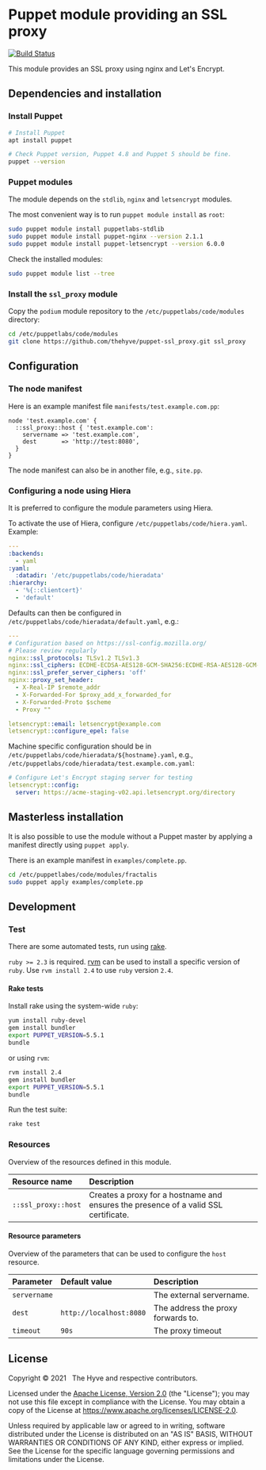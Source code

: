 # Puppet module providing an SSL proxy

[![Build Status](https://travis-ci.org/thehyve/puppet-ssl_proxy.svg?branch=main)](https://travis-ci.org/thehyve/puppet-ssl_proxy/branches)

This module provides an SSL proxy using nginx and Let's Encrypt.


## Dependencies and installation

### Install Puppet
```bash
# Install Puppet
apt install puppet

# Check Puppet version, Puppet 4.8 and Puppet 5 should be fine.
puppet --version
```

### Puppet modules
The module depends on the `stdlib`, `nginx` and `letsencrypt` modules.

The most convenient way is to run `puppet module install` as `root`:
```bash
sudo puppet module install puppetlabs-stdlib
sudo puppet module install puppet-nginx --version 2.1.1
sudo puppet module install puppet-letsencrypt --version 6.0.0
```

Check the installed modules:
```bash
sudo puppet module list --tree
```

### Install the `ssl_proxy` module
Copy the `podium` module repository to the `/etc/puppetlabs/code/modules` directory:
```bash
cd /etc/puppetlabs/code/modules
git clone https://github.com/thehyve/puppet-ssl_proxy.git ssl_proxy
```


## Configuration

### The node manifest

Here is an example manifest file `manifests/test.example.com.pp`:
```puppet
node 'test.example.com' {
  ::ssl_proxy::host { 'test.example.com':
    servername => 'test.example.com',
    dest       => 'http://test:8080',
  }
}
```
The node manifest can also be in another file, e.g., `site.pp`.

### Configuring a node using Hiera

It is preferred to configure the module parameters using Hiera.

To activate the use of Hiera, configure `/etc/puppetlabs/code/hiera.yaml`. Example:
```yaml
---
:backends:
  - yaml
:yaml:
  :datadir: '/etc/puppetlabs/code/hieradata'
:hierarchy:
  - '%{::clientcert}'
  - 'default'
```
Defaults can then be configured in `/etc/puppetlabs/code/hieradata/default.yaml`, e.g.:
```yaml
---
# Configuration based on https://ssl-config.mozilla.org/
# Please review regularly
nginx::ssl_protocols: TLSv1.2 TLSv1.3
nginx::ssl_ciphers: ECDHE-ECDSA-AES128-GCM-SHA256:ECDHE-RSA-AES128-GCM-SHA256:ECDHE-ECDSA-AES256-GCM-SHA384:ECDHE-RSA-AES256-GCM-SHA384:ECDHE-ECDSA-CHACHA20-POLY1305:ECDHE-RSA-CHACHA20-POLY1305:DHE-RSA-AES128-GCM-SHA256:DHE-RSA-AES256-GCM-SHA384
nginx::ssl_prefer_server_ciphers: 'off'
nginx::proxy_set_header:
  - X-Real-IP $remote_addr
  - X-Forwarded-For $proxy_add_x_forwarded_for
  - X-Forwarded-Proto $scheme
  - Proxy ""

letsencrypt::email: letsencrypt@example.com
letsencrypt::configure_epel: false
```
Machine specific configuration should be in `/etc/puppetlabs/code/hieradata/${hostname}.yaml`, e.g.,
`/etc/puppetlabs/code/hieradata/test.example.com.yaml`:
```yaml
# Configure Let's Encrypt staging server for testing
letsencrypt::config:
  server: https://acme-staging-v02.api.letsencrypt.org/directory
```

## Masterless installation
It is also possible to use the module without a Puppet master by applying a manifest directly using `puppet apply`.

There is an example manifest in `examples/complete.pp`.

```bash
cd /etc/puppetlabes/code/modules/fractalis
sudo puppet apply examples/complete.pp
```


## Development

### Test
There are some automated tests, run using [rake].

`ruby >= 2.3` is required. [rvm] can be used to install a specific version of `ruby`.
Use `rvm install 2.4` to use `ruby` version `2.4`.


#### Rake tests
Install rake using the system-wide `ruby`:
```bash
yum install ruby-devel
gem install bundler
export PUPPET_VERSION=5.5.1
bundle
```
or using `rvm`:
```bash
rvm install 2.4
gem install bundler
export PUPPET_VERSION=5.5.1
bundle
```
Run the test suite:
```bash
rake test
```

### Resources

Overview of the resources defined in this module.

| Resource name       | Description |
|:------------------- |:----------- |
| `::ssl_proxy::host` | Creates a proxy for a hostname and ensures the presence of a valid SSL certificate. |

#### Resource parameters

Overview of the parameters that can be used to configure the `host` resource.

| Parameter    | Default value           | Description |
|:------------ |:----------------------- |:----------- |
| `servername` |                         | The external servername. |
| `dest`       | `http://localhost:8080` | The address the proxy forwards to. |
| `timeout`    | `90s`                   | The proxy timeout |


## License

Copyright &copy; 2021 &nbsp; The Hyve and respective contributors.

Licensed under the [Apache License, Version 2.0](LICENSE) (the "License");
you may not use this file except in compliance with the License.
You may obtain a copy of the License at https://www.apache.org/licenses/LICENSE-2.0.

Unless required by applicable law or agreed to in writing, software
distributed under the License is distributed on an "AS IS" BASIS,
WITHOUT WARRANTIES OR CONDITIONS OF ANY KIND, either express or implied.
See the License for the specific language governing permissions and
limitations under the License.


[rake]: https://github.com/ruby/rake
[rvm]: https://rvm.io/
